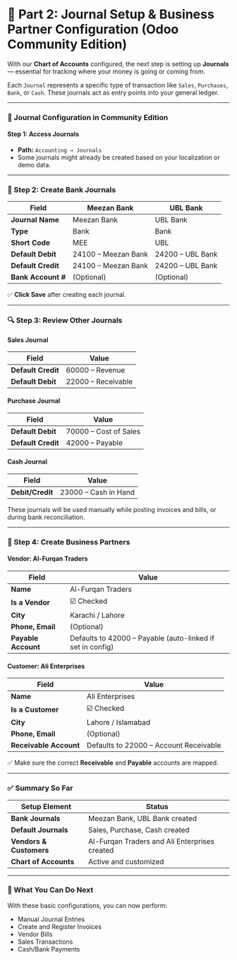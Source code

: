 # 🧾 Part 2: Journal Setup & Business Partner Configuration (Odoo Community Edition)

With our **Chart of Accounts** configured, the next step is setting up **Journals** — essential for tracking where your money is going or coming from.

Each `Journal` represents a specific type of transaction like `Sales`, `Purchases`, `Bank`, or `Cash`. These journals act as entry points into your general ledger.

---

### 🧾 Journal Configuration in Community Edition

#### **Step 1: Access Journals**

* **Path:** `Accounting → Journals`
* Some journals might already be created based on your localization or demo data.

---

### 🏦 Step 2: Create Bank Journals

| Field              | Meezan Bank         | UBL Bank         |
| ------------------ | ------------------- | ---------------- |
| **Journal Name**   | Meezan Bank         | UBL Bank         |
| **Type**           | Bank                | Bank             |
| **Short Code**     | MEE                 | UBL              |
| **Default Debit**  | 24100 – Meezan Bank | 24200 – UBL Bank |
| **Default Credit** | 24100 – Meezan Bank | 24200 – UBL Bank |
| **Bank Account #** | (Optional)          | (Optional)       |

✅ **Click Save** after creating each journal.

---

### 🔍 Step 3: Review Other Journals

#### **Sales Journal**

| Field              | Value              |
| ------------------ | ------------------ |
| **Default Credit** | 60000 – Revenue    |
| **Default Debit**  | 22000 – Receivable |

#### **Purchase Journal**

| Field              | Value                 |
| ------------------ | --------------------- |
| **Default Debit**  | 70000 – Cost of Sales |
| **Default Credit** | 42000 – Payable       |

#### **Cash Journal**

| Field            | Value                |
| ---------------- | -------------------- |
| **Debit/Credit** | 23000 – Cash in Hand |

These journals will be used manually while posting invoices and bills, or during bank reconciliation.

---

### 👥 Step 4: Create Business Partners

#### **Vendor: Al-Furqan Traders**

| Field               | Value                                                              |
| ------------------- | ------------------------------------------------------------------ |
| **Name**            | Al-Furqan Traders                                                  |
| **Is a Vendor**     | ☑️ Checked                                                         |
| **City**            | Karachi / Lahore                                                   |
| **Phone, Email**    | (Optional)                                                         |
| **Payable Account** | Defaults to 42000 – Payable (auto-linked if set in config)         |

#### **Customer: Ali Enterprises**

| Field                  | Value                                  |
| ---------------------- | -------------------------------------- |
| **Name**               | Ali Enterprises                        |
| **Is a Customer**      | ☑️ Checked                             |
| **City**               | Lahore / Islamabad                     |
| **Phone, Email**       | (Optional)                             |
| **Receivable Account** | Defaults to 22000 – Account Receivable |

✅ Make sure the correct **Receivable** and **Payable** accounts are mapped.

---

### ✅ Summary So Far

| Setup Element           | Status                                        |
| ----------------------- | --------------------------------------------- |
| **Bank Journals**       | Meezan Bank, UBL Bank created                 |
| **Default Journals**    | Sales, Purchase, Cash created                 |
| **Vendors & Customers** | Al-Furqan Traders and Ali Enterprises created |
| **Chart of Accounts**   | Active and customized                         |

---

### 🔄 What You Can Do Next

With these basic configurations, you can now perform:

* Manual Journal Entries
* Create and Register Invoices
* Vendor Bills
* Sales Transactions
* Cash/Bank Payments
